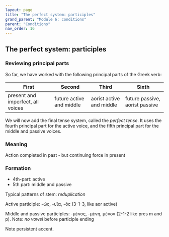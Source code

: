 ```yaml
---
layout: page
title: "The perfect system: participles"
grand_parent: "Module 6: conditions"
parent: "Conditions"
nav_order: 16
---
```




## The perfect system: participles

### Reviewing principal parts

So far, we have worked with the following principal parts of the Greek verb:

| First | Second | Third | Sixth | 
| --- | --- | --- | --- |
| present and imperfect, all voices | future active and middle | aorist active and middle | future passive, aorist passive |

We will now add the final tense system, called the *perfect tense*.  It uses the fourth principal part for the active voice, and the fifth principal part for the middle and passive voices.

### Meaning


Action completed in past - but continuing force in present


### Formation

- 4th-part: active
- 5th part: middle and passive

Typical patterns of stem: *reduplication*

Active participle: -ώς, -υῖα, -ός  (3-1-3, like aor active)

Middle and passive participles:  -μένος, -μένη, μένον (2-1-2 like pres m and p). Note: *no vowel* before participle ending

Note persistent accent.
